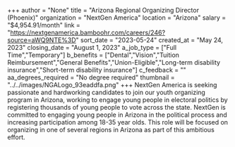 +++
author = "None"
title = "Arizona Regional Organizing Director (Phoenix)"
organization = "NextGen America"
location = "Arizona"
salary = "$4,954.91/month"
link = "https://nextgenamerica.bamboohr.com/careers/246?source=aWQ9NTE%3D"
sort_date = "2023-05-24"
created_at = "May 24, 2023"
closing_date = "August 1, 2023"
a_job_type = ["Full Time","Temporary"]
b_benefits = ["Dental","Vision","Tuition Reimbursement","General Benefits","Union-Eligible","Long-term disability insurance","Short-term disability insurance"]
c_feedback = ""
aa_degrees_required = "No degree required"
thumbnail = "../../images/NGALogo_93eaddfa.png"
+++
NextGen America is seeking passionate and hardworking candidates to join our youth organizing program in Arizona, working to engage young people in electoral politics by registering thousands of young people to vote across the state. NextGen is committed to engaging young people in Arizona in the political process and increasing participation among 18-35 year olds. This role will be focused on organizing in one of several regions in Arizona as part of this ambitious effort. 